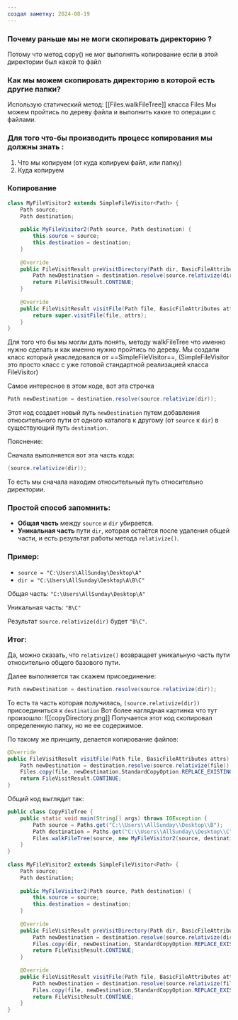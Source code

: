 ```yaml
---
создал заметку: 2024-08-19
---
```

### Почему раньше мы не моги скопировать директорию ?

Потому что метод copy() не мог выполнять копирование если в этой директории был какой то файл

### Как мы можем скопировать директорию в которой есть другие папки? 
Использую статический метод: [[Files.walkFileTree]] класса Files
Мы можем пройтись по дереву файла и выполнить какие то операции с файлами.


### Для того что-бы производить процесс копирования мы должны знать : 
1) Что мы копируем (от куда копируем файл, или папку)
2) Куда копируем


### Копирование

```java
class MyFileVisitor2 extends SimpleFileVisitor<Path> {  
    Path source;  
    Path destination;  
  
    public MyFileVisitor2(Path source, Path destination) {  
        this.source = source;  
        this.destination = destination;  
    }  
  
    @Override  
    public FileVisitResult preVisitDirectory(Path dir, BasicFileAttributes attrs) throws IOException {  
        Path newDestination = destination.resolve(source.relativize(dir));  
        return FileVisitResult.CONTINUE;  
    }  
  
    @Override  
    public FileVisitResult visitFile(Path file, BasicFileAttributes attrs) throws IOException {  
        return super.visitFile(file, attrs);  
    }  
}
```

Для того что бы мы могли дать понять, методу walkFileTree что именно нужно сделать и как именно нужно пройтись по дереву. Мы создали класс который унаследовался от ==SimpleFileVisitor==, (SimpleFileVisitor это просто класс с уже готовой стандартной реализацией класса FileVisitor)

Самое интересное в этом коде, вот эта строчка 

```java
Path newDestination = destination.resolve(source.relativize(dir));
```

Этот код создает новый путь `newDestination` путем добавления относительного пути от одного каталога к другому (от `source` к `dir`) в существующий путь `destination`.

Пояснение: 

Сначала выполняется вот эта часть кода: 
```java
(source.relativize(dir));
```

То есть мы сначала находим относительный путь относительно директории.
### Простой способ запомнить:

- **Общая часть** между `source` и `dir` убирается.
- **Уникальная часть** пути `dir`, которая остаётся после удаления общей части, и есть результат работы метода `relativize()`.
### Пример:

- `source = "C:\Users\AllSunday\Desktop\A"`
- `dir = "C:\Users\AllSunday\Desktop\A\B\C"`

Общая часть: `"C:\Users\AllSunday\Desktop\A"`

Уникальная часть: `"B\C"`

Результат `source.relativize(dir)` будет `"B\C"`.
### Итог:
Да, можно сказать, что `relativize()` возвращает уникальную часть пути относительно общего базового пути.

Далее выполняется так скажем присоединение: 
```java
Path newDestination = destination.resolve(source.relativize(dir));
```

То есть та часть которая получилась, `(source.relativize(dir))` присоединиться к `destination`
Вот более наглядная картинка что тут произошло: 
![[copyDirectory.png]]
Получается этот код скопировал определенную папку, но не ее содержимое.

 По такому же принципу, делается копирование файлов: 

```java
@Override  
public FileVisitResult visitFile(Path file, BasicFileAttributes attrs) throws IOException {  
    Path newDestination = destination.resolve(source.relativize(file));  
    Files.copy(file, newDestination,StandardCopyOption.REPLACE_EXISTING);  
    return FileVisitResult.CONTINUE;  
}
```

Общий код выглядит так: 

```java
public class CopyFileTree {  
    public static void main(String[] args) throws IOException {  
        Path source = Paths.get("C:\\Users\\AllSunday\\Desktop\\B");  
        Path destination = Paths.get("C:\\Users\\AllSunday\\Desktop\\C");  
        Files.walkFileTree(source, new MyFileVisitor2(source, destination));  
    }  
}  
  
class MyFileVisitor2 extends SimpleFileVisitor<Path> {  
    Path source;  
    Path destination;  
  
    public MyFileVisitor2(Path source, Path destination) {  
        this.source = source;  
        this.destination = destination;  
    }  
  
    @Override  
    public FileVisitResult preVisitDirectory(Path dir, BasicFileAttributes attrs) throws IOException {  
        Path newDestination = destination.resolve(source.relativize(dir));  
        Files.copy(dir, newDestination, StandardCopyOption.REPLACE_EXISTING);  
        return FileVisitResult.CONTINUE;  
    }  
  
    @Override  
    public FileVisitResult visitFile(Path file, BasicFileAttributes attrs) throws IOException {  
        Path newDestination = destination.resolve(source.relativize(file));  
        Files.copy(file, newDestination,StandardCopyOption.REPLACE_EXISTING);  
        return FileVisitResult.CONTINUE;  
    }  
}
```

